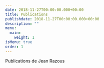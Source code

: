 ```yaml
---
date: 2018-11-27T00:00:00.000+00:00
title: Publications
publishdate: 2018-11-27T00:00:00.000+00:00
description: ""
menu:
  main:
    weight: 1
isMenu: true
order: 1
---
```

Publications de Jean Razous
